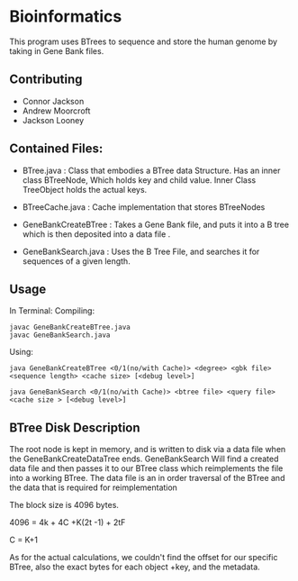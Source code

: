 # Bioinformatics

This program uses BTrees to sequence and store the human genome by taking in Gene Bank files.

## Contributing
- Connor Jackson
- Andrew Moorcroft
- Jackson Looney



## Contained Files:

- BTree.java : Class that embodies a BTree data Structure. Has an inner class BTreeNode, Which holds key and child value. Inner Class TreeObject holds the
               actual keys.
- BTreeCache.java : Cache implementation that stores BTreeNodes

- GeneBankCreateBTree : Takes a Gene Bank file, and puts it into a B tree which is then deposited into a data file .

- GeneBankSearch.java : Uses the B Tree File, and searches it for sequences of a given length.
## Usage

In Terminal:
Compiling:
```
javac GeneBankCreateBTree.java
javac GeneBankSearch.java
```
Using:
```
java GeneBankCreateBTree <0/1(no/with Cache)> <degree> <gbk file> <sequence length> <cache size> [<debug level>]

java GeneBankSearch <0/1(no/with Cache)> <btree file> <query file> <cache size > [<debug level>]
```




## BTree Disk Description


The root node is kept in memory, and is written to disk via a data file when the GeneBankCreateDataTree ends. GeneBankSearch Will find a created data file and then passes it to our BTree class which reimplements the file into a working BTree. The data file is an in order traversal of the BTree and the data that is required for reimplementation 

The block size is 4096 bytes. 


4096 = 4k + 4C +K(2t -1) + 2tF

C = K+1

As for the actual calculations, we couldn't find the offset for our specific BTree, also the exact bytes for each object +key, and the metadata.



